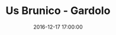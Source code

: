 ---
title: Us Brunico - Gardolo
date: 2016-12-17 17:00:00
squadra-a: Us Brunico
punteggio-a: 61
squadra-b: Bc Gardolo
punteggio-b: 19
partite/squadra: under-13-16-17
luogo: Handelsoberschuele
categoria: under 13
---